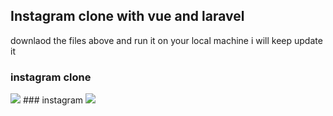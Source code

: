 

## Instagram clone with vue and laravel
downlaod the files above and run it on your local machine
i will keep update it 
### instagram clone 
<img src="https://ibb.co/RpNCy4D">
### instagram
<img src="https://ibb.co/J5VRR9X">
